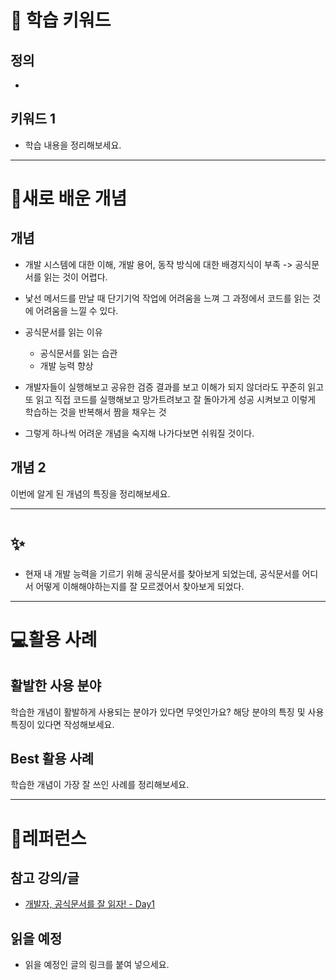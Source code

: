 # 🚀 학습 키워드

## 정의
- 

## 키워드 1

- 학습 내용을 정리해보세요.

---

# 📝새로 배운 개념

## 개념
- 개발 시스템에 대한 이해, 개발 용어, 동작 방식에 대한 배경지식이 부족 -> 공식문서를 읽는 것이 어렵다.
- 낯선 메서드를 만날 때 단기기억 작업에 어려움을 느껴 그 과정에서 코드를 읽는 것에 어려움을 느낄 수 있다.

- 공식문서를 읽는 이유
	- 공식문서를 읽는 습관
	- 개발 능력 향상

- 개발자들이 실행해보고 공유한 검증 결과를 보고 이해가 되지 않더라도 꾸준히 읽고 또 읽고 직접 코드를 실행해보고 망가트려보고 잘 돌아가게 성공 시켜보고 이렇게 학습하는 것을 반복해서 짬을 채우는 것
- 그렇게 하나씩 어려운 개념을 숙지해 나가다보면 쉬워질 것이다.


## 개념 2

이번에 알게 된 개념의 특징을 정리해보세요.

---

# ✨
- 현재 내 개발 능력을 기르기 위해 공식문서를 찾아보게 되었는데, 공식문서를 어디서 어떻게 이해해야하는지를 잘 모르겠어서 찾아보게 되었다.

---

# 💻활용 사례

## 활발한 사용 분야

학습한 개념이 활발하게 사용되는 분야가 있다면 무엇인가요? 해당 분야의 특징 및 사용 특징이 있다면 작성해보세요.

## Best 활용 사례

학습한 개념이 가장 잘 쓰인 사례를 정리해보세요.

---

# 🔗레퍼런스

## 참고 강의/글

- [개발자, 공식문서를 잘 읽자! - Day1](https://lynn1602.tistory.com/entry/%EA%B0%9C%EB%B0%9C%EC%9E%90-%EA%B3%B5%EC%8B%9D%EB%AC%B8%EC%84%9C%EB%A5%BC-%EC%9E%98-%EC%9D%BD%EC%9E%90-Day1)

## 읽을 예정

- 읽을 예정인 글의 링크를 붙여 넣으세요.
